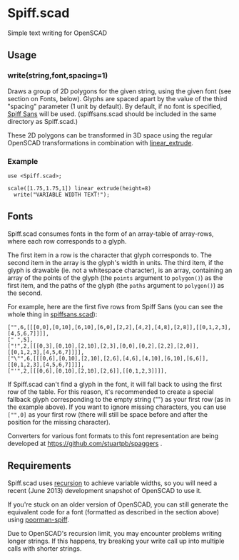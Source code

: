 # Spiff.scad

Simple text writing for OpenSCAD

## Usage

### write(string,font,spacing=1)

Draws a group of 2D polygons for the given string, using the given font (see
section on Fonts, below). Glyphs are spaced apart by the value of the third
"spacing" parameter (1 unit by default). By default, if no font is specified,
[Spiff Sans](https://github.com/stuartpb/spiffsans) will be used.
(spiffsans.scad should be included in the same directory as Spiff.scad.)

These 2D polygons can be transformed in 3D space using the regular OpenSCAD
transformations in combination with [linear_extrude][].

[linear_extrude]: http://en.wikibooks.org/wiki/OpenSCAD_User_Manual/Using_the_2D_Subsystem#2D_to_3D_Extrusion

### Example

    use <Spiff.scad>;

    scale([1.75,1.75,1]) linear_extrude(height=8)
      write("VARIABLE WIDTH TEXT!");

## Fonts

Spiff.scad consumes fonts in the form of an array-table of array-rows, where
each row corresponds to a glyph.

The first item in a row is the character that glyph corresponds to. The second
item in the array is the glyph's width in units. The third item, if the glyph
is drawable (ie. not a whitespace character), is an array, containing an array
of the points of the glyph (the `points` argument to `polygon()`) as the first
item, and the paths of the glyph (the `paths` argument to `polygon()`) as the
second.

For example, here are the first five rows from Spiff Sans (you can see the
whole thing in [spiffsans.scad][]):

[spiffsans.scad]: https://github.com/stuartpb/spiffsans/blob/master/spiffsans.scad

    ["",6,[[[0,0],[0,10],[6,10],[6,0],[2,2],[4,2],[4,8],[2,8]],[[0,1,2,3],[4,5,6,7]]]],
    [" ",5],
    ["!",2,[[[0,3],[0,10],[2,10],[2,3],[0,0],[0,2],[2,2],[2,0]],[[0,1,2,3],[4,5,6,7]]]],
    ["\"",6,[[[0,6],[0,10],[2,10],[2,6],[4,6],[4,10],[6,10],[6,6]],[[0,1,2,3],[4,5,6,7]]]],
    ["'",2,[[[0,6],[0,10],[2,10],[2,6]],[[0,1,2,3]]]],

If Spiff.scad can't find a glyph in the font, it will fall back to using the
first row of the table. For this reason, it's recommended to create a special
fallback glyph corresponding to the empty string ("") as your first row (as in
the example above). If you want to ignore missing characters, you can use
`["",0]` as your first row (there will still be space before and after the
position for the missing character).

Converters for various font formats to this font representation are being
developed at https://github.com/stuartpb/spaggers .

## Requirements

Spiff.scad uses [recursion](https://github.com/openscad/openscad/issues/116) to
achieve variable widths, so you will need a recent (June 2013)
development snapshot of OpenSCAD to use it.

If you're stuck on an older version of OpenSCAD, you can still generate the
equivalent code for a font (formatted as described in the section above) using
[poorman-spiff](https://github.com/stuartpb/poorman-spiff).

Due to OpenSCAD's recursion limit, you may encounter problems writing longer
strings. If this happens, try breaking your write call up into multiple calls
with shorter strings.
